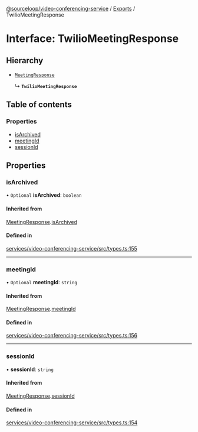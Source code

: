 [@sourceloop/video-conferencing-service](../README.md) / [Exports](../modules.md) / TwilioMeetingResponse

# Interface: TwilioMeetingResponse

## Hierarchy

- [`MeetingResponse`](MeetingResponse.md)

  ↳ **`TwilioMeetingResponse`**

## Table of contents

### Properties

- [isArchived](TwilioMeetingResponse.md#isarchived)
- [meetingId](TwilioMeetingResponse.md#meetingid)
- [sessionId](TwilioMeetingResponse.md#sessionid)

## Properties

### isArchived

• `Optional` **isArchived**: `boolean`

#### Inherited from

[MeetingResponse](MeetingResponse.md).[isArchived](MeetingResponse.md#isarchived)

#### Defined in

[services/video-conferencing-service/src/types.ts:155](https://github.com/sourcefuse/loopback4-microservice-catalog/blob/00e854d46/services/video-conferencing-service/src/types.ts#L155)

___

### meetingId

• `Optional` **meetingId**: `string`

#### Inherited from

[MeetingResponse](MeetingResponse.md).[meetingId](MeetingResponse.md#meetingid)

#### Defined in

[services/video-conferencing-service/src/types.ts:156](https://github.com/sourcefuse/loopback4-microservice-catalog/blob/00e854d46/services/video-conferencing-service/src/types.ts#L156)

___

### sessionId

• **sessionId**: `string`

#### Inherited from

[MeetingResponse](MeetingResponse.md).[sessionId](MeetingResponse.md#sessionid)

#### Defined in

[services/video-conferencing-service/src/types.ts:154](https://github.com/sourcefuse/loopback4-microservice-catalog/blob/00e854d46/services/video-conferencing-service/src/types.ts#L154)
